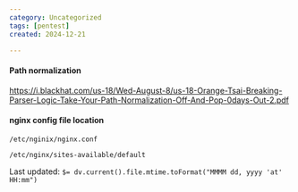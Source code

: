 ```yaml
---
category: Uncategorized
tags: [pentest]
created: 2024-12-21

---
```

#### Path normalization
https://i.blackhat.com/us-18/Wed-August-8/us-18-Orange-Tsai-Breaking-Parser-Logic-Take-Your-Path-Normalization-Off-And-Pop-0days-Out-2.pdf

#### nginx config file location 
```
/etc/nginix/nginx.conf
```

```
/etc/nginx/sites-available/default
```


Last updated: `$= dv.current().file.mtime.toFormat("MMMM dd, yyyy 'at' HH:mm")`
